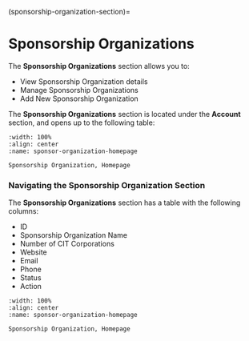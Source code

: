 
(sponsorship-organization-section)=
# Sponsorship Organizations


The **Sponsorship Organizations** section allows you to:

- View Sponsorship Organization details
- Manage Sponsorship Organizations
- Add New Sponsorship Organization


The **Sponsorship Organizations** section is located under the **Account** section, and opens up to the following table:


```{figure} ../../_static/solo_app/Universal/view-sponsorship-organization/Main/sponsorship-organization-homepage.webp
:width: 100%
:align: center
:name: sponsor-organization-homepage

Sponsorship Organization, Homepage
```



### Navigating the Sponsorship Organization Section

The **Sponsorship Organizations** section has a table with the following columns:

- ID
- Sponsorship Organization Name
- Number of CIT Corporations
- Website
- Email
- Phone
- Status
- Action


```{figure} ../../_static/solo_app/Universal/view-sponsorship-organization/Main/sponsorship-organization-homepage-table-columns.webp
:width: 100%
:align: center
:name: sponsor-organization-homepage

Sponsorship Organization, Homepage
``` 


```{include} sponsorship-account-sections/view-sponsorship-account.md
```



```{include} sponsorship-account-sections/subsections/tabs-explained.md
```
